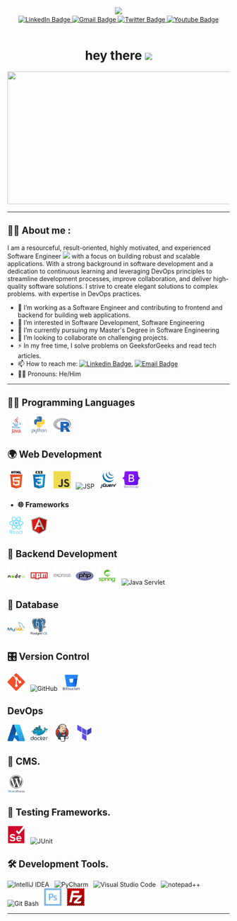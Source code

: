 <div id="header" align="center">
  <img src="https://media.giphy.com/media/3kPDmoWdBpQPNhCnUG/giphy.gif" width="200"/>
</div>

<div id="badges" align="center">
  <a href="https://www.linkedin.com/in/george-amuzu/">
    <img src="https://img.shields.io/badge/LinkedIn-blue?style=for-the-badge&logo=linkedin&logoColor=white" alt="LinkedIn Badge"/>
  </a>
  <a href="mailto:gnamuzu@gmail.com">
    <img src="https://img.shields.io/badge/Gmail-red?style=for-the-badge&logo=Gmail&logoColor=white" alt="Gmail Badge"/>
  </a>
  <a href="#">
    <img src="https://img.shields.io/badge/Twitter-blue?style=for-the-badge&logo=twitter&logoColor=white" alt="Twitter Badge"/>
  </a>
  <a href="#">
    <img src="https://img.shields.io/badge/YouTube-red?style=for-the-badge&logo=youtube&logoColor=white" alt="Youtube Badge"/>
  </a>
</div>

<div align="center">
  <img src="https://komarev.com/ghpvc/?username=Nerony-Git&style=flat-square&color=blue" alt=""/>
  <h1>
    hey there
    <img src="https://media.giphy.com/media/hvRJCLFzcasrR4ia7z/giphy.gif" width="30px"/>
  </h1>
</div>

<div align="center">
  <img src="https://media.giphy.com/media/v1.Y2lkPTc5MGI3NjExZGpzNHNnZmk0cnF2ajNtenJsaTh1ZzNoNnEyb2lsaWlzaWVzNmIyYSZlcD12MV9pbnRlcm5hbF9naWZfYnlfaWQmY3Q9Zw/dWesBcTLavkZuG35MI/giphy.gif" width="600" height="300"/>
</div>

---


## :man_technologist: About me :
I am a resourceful, result-oriented, highly motivated, and experienced Software Engineer <img src="https://media.giphy.com/media/WUlplcMpOCEmTGBtBW/giphy.gif" width="30"> with a focus on building robust and scalable applications. With a strong background in software development and a dedication to continuous learning and leveraging DevOps principles to streamline development processes, improve collaboration, and deliver high-quality software solutions. I strive to create elegant solutions to complex problems. with expertise in DevOps practices. 

- :telescope: I’m working as a Software Engineer and contributing to frontend and backend for building web applications.
- 👀 I’m interested in Software Development, Software Engineering
- 🌱 I’m currently pursuing my Master's Degree in Software Engineering
- 💞️ I’m looking to collaborate on challenging projects.
- :zap: In my free time, I solve problems on GeeksforGeeks and read tech articles.
- 📫 How to reach me: [![Linkedin Badge](https://img.shields.io/badge/-LinkedIn-blue?style=flat&logo=Linkedin&logoColor=white)](https://www.linkedin.com/in/george-amuzu/), [![Email Badge](https://img.shields.io/badge/-Gmail-red?style=flat&logo=Gmail&logoColor=white)](mailto:gnamuzu@gmail.com)
- 🧔‍♂️ Pronouns: He/Him

---

## 🧑‍💻 Programming Languages
<div>
  <img src="https://github.com/devicons/devicon/blob/master/icons/java/java-original-wordmark.svg" title="Java" alt="Java" width="40" height="40"/> &nbsp;
  <img src="https://github.com/devicons/devicon/blob/master/icons/python/python-original-wordmark.svg" title="Python" alt="Python" width="40" height="40"/> &nbsp;
  <img src="https://github.com/devicons/devicon/blob/master/icons/r/r-original.svg" title="R" alt="R" width="40" height="40"/> &nbsp;
</div>

##

## 🌍 Web Development
<div>
  <img src="https://github.com/devicons/devicon/blob/master/icons/html5/html5-original-wordmark.svg" title="HTML5" alt="HTML5" width="40" height="40"/> &nbsp;
  <img src="https://github.com/devicons/devicon/blob/master/icons/css3/css3-original-wordmark.svg" title="CSS3" alt="CSS3" width="40" height="40"/> &nbsp;
  <img src="https://github.com/devicons/devicon/blob/master/icons/javascript/javascript-original.svg" title="JavaScript" alt="JavaScript" width="40" height="40"/> &nbsp;
  <img src="https://img.icons8.com/color/30/jsp.png" title="JSP" alt="JSP" width="40" height="40"/> &nbsp;
  <img src="https://github.com/devicons/devicon/blob/master/icons/jquery/jquery-original-wordmark.svg" title="jQuery" alt="jQuery" width="40" height="40"/> &nbsp;
  <img src="https://github.com/devicons/devicon/blob/master/icons/bootstrap/bootstrap-original-wordmark.svg" title="bootstrap" alt="bootstrap" width="40" height="40"/> &nbsp;
</div>

- ### 🌐 Frameworks
<div>
  <img src="https://github.com/devicons/devicon/blob/master/icons/react/react-original-wordmark.svg" title="React" alt="React" width="40" height="40"/> &nbsp;
  <img src="https://github.com/devicons/devicon/blob/master/icons/angularjs/angularjs-original.svg" title="Angular" alt="Angular" width="40" height="40"/> &nbsp;
</div>

##


## 🩻 Backend Development
<div>
  <img src="https://github.com/devicons/devicon/blob/master/icons/nodejs/nodejs-original-wordmark.svg" title="NodeJS" alt="NodeJS" width="40" height="40"/> &nbsp;
  <img src="https://github.com/devicons/devicon/blob/master/icons/npm/npm-original-wordmark.svg" title="npm" alt="npm" width="40" height="40"/> &nbsp;
  <img src="https://github.com/devicons/devicon/blob/master/icons/express/express-original-wordmark.svg" title="express" alt="express" width="40" height="40"/> &nbsp;
  <img src="https://github.com/devicons/devicon/blob/master/icons/php/php-original.svg" title="Php" alt="Php" width="40" height="40"/> &nbsp;
  <img src="https://github.com/devicons/devicon/blob/master/icons/spring/spring-original-wordmark.svg" title="Spring" alt="Spring" width="40" height="40"/> &nbsp;
  <img src="https://ryanswebdesign.com.au/wp-content/uploads/2018/06/servlets_350.png" title="Java Servlet" alt="Java Servlet" width="40" height="40"/> &nbsp;
</div>

##


## 🏬 Database
<div>
  <img src="https://github.com/devicons/devicon/blob/master/icons/mysql/mysql-original-wordmark.svg" title="mySQL" alt="mySQL" width="40" height="40"/> &nbsp;
  <img src="https://github.com/devicons/devicon/blob/master/icons/postgresql/postgresql-original-wordmark.svg" title="postgreSQL" alt="postgreSQL" width="40" height="40"/> &nbsp;
</div>

##


## 🎛️ Version Control
<div>
  <img src="https://github.com/devicons/devicon/blob/master/icons/git/git-original.svg" title="git" alt="git" width="40" height="40"/> &nbsp;
  <img src="https://img.icons8.com/material-outlined/30/github.png" title="GitHub" alt="GitHub" width="40" height="40"/> &nbsp;
  <img src="https://github.com/devicons/devicon/blob/master/icons/bitbucket/bitbucket-original-wordmark.svg" title="bitBucket" alt="bitBucket" width="40" height="40"/> &nbsp;
</div>

##


## DevOps
<div>
  <img src="https://github.com/devicons/devicon/blob/master/icons/azure/azure-original.svg" title="Azure DevOps" alt="Azure DevOps" width="40" height="40"/> &nbsp;
  <img src="https://github.com/devicons/devicon/blob/master/icons/docker/docker-original-wordmark.svg" title="Docker" alt="Docker" width="40" height="40"/> &nbsp;
  <img src="https://github.com/devicons/devicon/blob/master/icons/jenkins/jenkins-original.svg" title="Jenkins" alt="Jenkins" width="40" height="40"/> &nbsp;
  <img src="https://github.com/devicons/devicon/blob/master/icons/terraform/terraform-original.svg" title="Terraform" alt="Terraform" width="40" height="40"/> &nbsp;
</div>

##


## :wrench: CMS.
<div>
  <img src="https://github.com/devicons/devicon/blob/master/icons/wordpress/wordpress-original.svg" title="WordPress" alt="WordPress" width="40" height="40"/> &nbsp;
</div>

##

## 🧪 Testing Frameworks.
<div>
  <img src="https://github.com/devicons/devicon/blob/master/icons/selenium/selenium-original.svg" title="Selenium" alt="Selenium" width="40" height="40"/> &nbsp;
  <img src="https://www.simplilearn.com/ice9/free_resources_article_thumb/Download_JUnit.png" title="JUnit" alt="JUnit" width="40" height="40"/>
</div>

##

## 🛠️  Development Tools.
<img src="https://th.bing.com/th/id/R.98865e06d77faca32b3e118df119049e?rik=AU0%2bE0ROLAbnog&riu=http%3a%2f%2flogonoid.com%2fimages%2fintellij-idea-logo.png&ehk=CapqYnZAeX0cbsUWxFNWr913YwdQDC7OFt%2ftIAEb%2fBU%3d&risl=&pid=ImgRaw&r=0" title="IntelliJ IDEA" alt="IntelliJ IDEA" width="40" height="40"/> &nbsp;
<img src="https://th.bing.com/th/id/OIP.pIi0CfGswG8JLy2f1w6dLQHaHa?pid=ImgDet&rs=1" title="PyCharm" alt="PyCharm" width="40" height="40"/> &nbsp;
<img src="https://cdn.freebiesupply.com/logos/large/2x/visual-studio-code-logo-png-transparent.png" title="Visual Studio Code" alt="Visual Studio Code" width="40" height="40"/> &nbsp;
<img src="https://th.bing.com/th/id/R.659decac6f484c62e88f8949cae359e4?rik=Fq3SQO9dyzXJBw&riu=http%3a%2f%2fp5.storage.canalblog.com%2f58%2f18%2f205522%2f58586190.png&ehk=0rFoFmd0zAB7M19bkz%2fbxoTHi9uW29yhHpfz%2fich2IM%3d&risl=&pid=ImgRaw&r=0" title="notepad++" alt="notepad++" width="40" height="40"/> &nbsp;
<img src="https://img2.freepng.es/20180515/szw/kisspng-bash-git-computer-icons-installation-command-line-5afaca8a063267.8597770915263852900254.jpg" title="Git Bash" alt="Git Bash" width="40" height="40"/> &nbsp;
<img src="https://github.com/devicons/devicon/blob/master/icons/photoshop/photoshop-line.svg" title="Adobe Photoshop" alt="Adobe Photoshop" width="40" height="40"/> &nbsp;
<img src="https://github.com/devicons/devicon/blob/master/icons/filezilla/filezilla-plain.svg" title="FileZilla" alt="FileZilla" width="40" height="40"/>

---


<!---
Nerony-Git/Nerony-Git is a ✨ special ✨ repository because its `README.md` (this file) appears on your GitHub profile.
You can click the Preview link to take a look at your changes.
--->
